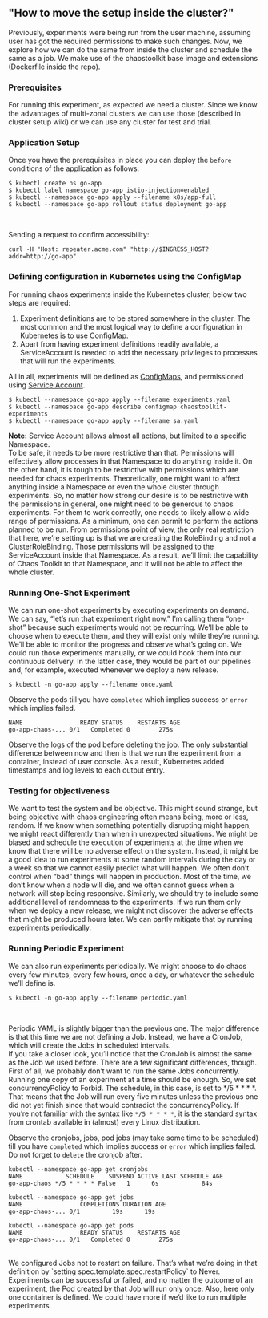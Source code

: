 ## "How to move the setup inside the cluster?" 

Previously, experiments were being run from the user machine, assuming user has got the required permissions to make such changes.
Now, we explore how we can do the same from inside the cluster and schedule the same as a job. We make use of the chaostoolkit base image
and extensions (Dockerfile inside the repo).  

### Prerequisites

For running this experiment, as expected we need a cluster. Since we know the advantages of multi-zonal clusters we can use those
(described in cluster setup wiki) or we can use any cluster for test and trial.

### Application Setup

Once you have the prerequisites in place you can deploy the `before` conditions
of the application as follows:

```shell
$ kubectl create ns go-app
$ kubectl label namespace go-app istio-injection=enabled
$ kubectl --namespace go-app apply --filename k8s/app-full
$ kubectl --namespace go-app rollout status deployment go-app
``` 
<br>

Sending a request to confirm accessibility:
```shell
curl -H "Host: repeater.acme.com" "http://$INGRESS_HOST?addr=http://go-app"
```

### Defining configuration in Kubernetes using the ConfigMap

For running chaos experiments inside the Kubernetes cluster, below two steps are required:<br>
1. Experiment definitions are to be stored somewhere in the cluster. The most common and the most logical way to define a configuration in Kubernetes is to use ConfigMap.<br>
1. Apart from having experiment definitions readily available, a ServiceAccount is needed to add the necessary privileges to processes that will run the experiments.

All in all, experiments will be defined as [ConfigMaps](./experiments.yaml), and permissioned using [Service Account](./sa.yaml).

```shell
$ kubectl --namespace go-app apply --filename experiments.yaml
$ kubectl --namespace go-app describe configmap chaostoolkit-experiments
$ kubectl --namespace go-app apply --filename sa.yaml
```

**Note:** Service Account allows almost all actions, but limited to a specific Namespace.<br>
To be safe, it needs to be more restrictive than that. Permissions will effectively allow processes in that Namespace to do anything inside it. On the other hand, it is tough to be restrictive with permissions which are needed for chaos experiments. Theoretically, one might want to affect anything inside a Namespace or even the whole cluster through experiments. So, no matter how strong our desire is to be restrictive with the permissions in general, one might need to be generous to chaos experiments. For them to work correctly, one needs to likely allow a wide range of permissions. As a minimum, one can permit to perform the actions planned to be run.
From permissions point of view, the only real restriction that here, we’re setting up is that we are creating the RoleBinding and not a ClusterRoleBinding. Those permissions will be assigned to the ServiceAccount inside that Namespace. As a result, we’ll limit the capability of Chaos Toolkit to that Namespace, and it will not be able to affect the whole cluster.


### Running One-Shot Experiment

We can run one-shot experiments by executing experiments on demand. We can say, “let’s run that experiment right now.” I’m calling them “one-shot” because such experiments would not be recurring. We’ll be able to choose when to execute them, and they will exist only while they’re running. We’ll be able to monitor the progress and observe what’s going on. We could run those experiments manually, or we could hook them into our continuous delivery. In the latter case, they would be part of our pipelines and, for example, executed whenever we deploy a new release.


```shell
$ kubectl -n go-app apply --filename once.yaml
```

Observe the pods till you have `completed` which implies success or `error` which implies failed.

```shell
NAME                READY STATUS    RESTARTS AGE
go-app-chaos-... 0/1   Completed 0        275s
```

Observe the logs of the pod before deleting the job. The only substantial difference between now and then is that we run the experiment from a container, instead of user console. As a result, Kubernetes added timestamps and log levels to each output entry.

### Testing for objectiveness
We want to test the system and be objective. This might sound strange, but being objective with chaos engineering often means being, more or less, random. If we know when something potentially disrupting might happen, we might react differently than when in unexpected situations. We might be biased and schedule the execution of experiments at the time when we know that there will be no adverse effect on the system. Instead, it might be a good idea to run experiments at some random intervals during the day or a week so that we cannot easily predict what will happen. We often don’t control when “bad” things will happen in production. Most of the time, we don’t know when a node will die, and we often cannot guess when a network will stop being responsive.
Similarly, we should try to include some additional level of randomness to the experiments. If we run them only when we deploy a new release, we might not discover the adverse effects that might be produced hours later. We can partly mitigate that by running experiments periodically.

### Running Periodic Experiment

We can also run experiments periodically. We might choose to do chaos every few minutes, every few hours, once a day, or whatever the schedule we’ll define is.


```shell
$ kubectl -n go-app apply --filename periodic.yaml
```

<br>

Periodic YAML is slightly bigger than the previous one. The major difference is that this time we are not defining a Job. Instead, we have a CronJob, which will create the Jobs in scheduled intervals.<br>
If you take a closer look, you’ll notice that the CronJob is almost the same as the Job we used before. There are a few significant differences, though.
First of all, we probably don’t want to run the same Jobs concurrently. Running one copy of an experiment at a time should be enough. So, we set concurrencyPolicy to Forbid.
The schedule, in this case, is set to */5 * * * *. That means that the Job will run every five minutes unless the previous one did not yet finish since that would contradict the concurrencyPolicy.
If you’re not familiar with the syntax like `*/5 * * * *`, it is the standard syntax from crontab available in (almost) every Linux distribution.

Observe the cronjobs, jobs, pod jobs (may take some time to be scheduled) till you have `completed` which implies success or `error` which implies failed. Do not forget to `delete` the cronjob after.

```shell
kubectl --namespace go-app get cronjobs
NAME            SCHEDULE    SUSPEND ACTIVE LAST SCHEDULE AGE
go-app-chaos */5 * * * * False   1      6s            84s

kubectl --namespace go-app get jobs
NAME                COMPLETIONS DURATION AGE
go-app-chaos-... 0/1         19s      19s

kubectl --namespace go-app get pods
NAME                READY STATUS    RESTARTS AGE
go-app-chaos-... 0/1   Completed 0        275s
```

<br>
We configured Jobs not to restart on failure. That’s what we’re doing in that definition by `setting spec.template.spec.restartPolicy` to Never. Experiments can be successful or failed, and no matter the outcome of an experiment, the Pod created by that Job will run only once. Also, here only one container is defined. We could have more if we’d like to run multiple experiments.
